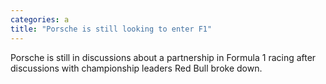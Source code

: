 ```yaml
---
categories: a
title: "Porsche is still looking to enter F1"
---
```

Porsche is still in discussions about a partnership in Formula 1 racing after discussions with championship leaders Red Bull broke down.